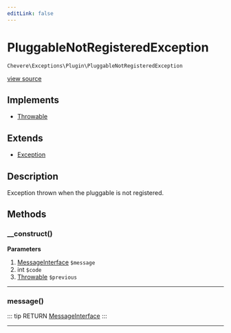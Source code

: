 ```yaml
---
editLink: false
---
```


# PluggableNotRegisteredException

`Chevere\Exceptions\Plugin\PluggableNotRegisteredException`

[view source](https://github.com/chevere/chevere/blob/master/exceptions/Plugin/PluggableNotRegisteredException.php)

## Implements

- [Throwable](https://www.php.net/manual/class.throwable)

## Extends

- [Exception](../Core/Exception.md)

## Description

Exception thrown when the pluggable is not registered.

## Methods

### __construct()

**Parameters**

1. [MessageInterface](../../Interfaces/Message/MessageInterface.md) `$message`
2. int `$code`
3. [Throwable](https://www.php.net/manual/class.throwable) `$previous`

---

### message()

::: tip RETURN
[MessageInterface](../../Interfaces/Message/MessageInterface.md)
:::

---

